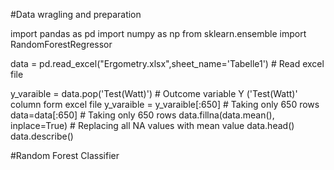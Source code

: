 #Data wragling and preparation 

import pandas as pd
import numpy as np
from sklearn.ensemble import RandomForestRegressor

data = pd.read_excel("Ergometry.xlsx",sheet_name='Tabelle1') # Read excel file

y_varaible = data.pop('Test(Watt)') # Outcome variable Y ('Test(Watt)' column form excel file 
y_varaible = y_varaible[:650] # Taking only 650 rows
data=data[:650] # Taking only 650 rows
data.fillna(data.mean(), inplace=True) # Replacing all NA values with mean value
data.head()
data.describe()

#Random Forest Classifier



